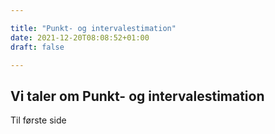 ```yaml
---

title: "Punkt- og intervalestimation"
date: 2021-12-20T08:08:52+01:00
draft: false

---
```




## Vi taler om Punkt- og intervalestimation



Til første side

